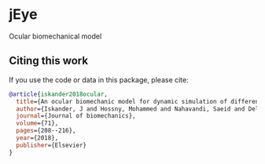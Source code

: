 # jEye
Ocular biomechanical model

## Citing this work

If you use the code or data in this package, please cite:

```bibtex
@article{iskander2018ocular,
  title={An ocular biomechanic model for dynamic simulation of different eye movements},
  author={Iskander, J and Hossny, Mohammed and Nahavandi, Saeid and Del Porto, L},
  journal={Journal of biomechanics},
  volume={71},
  pages={208--216},
  year={2018},
  publisher={Elsevier}
}
```
